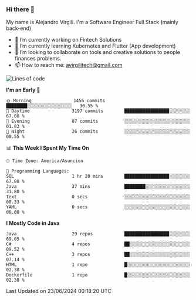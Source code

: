 ### Hi there 👋

My name is Alejandro Virgili. I'm a Software Engineer Full Stack (mainly back-end)


- 🔭 I’m currently working on Fintech Solutions
- 🌱 I’m currently learning Kubernetes and Flutter (App development)
- 👯 I’m looking to collaborate on tools and creative solutions to people finances problems.
- 📫 How to reach me: avirgilitech@gmail.com
  
<!--START_SECTION:waka-->
![Lines of code](https://img.shields.io/badge/From%20Hello%20World%20I%27ve%20Written-541.5%20thousand%20lines%20of%20code-blue)

**I'm an Early 🐤** 

```text
🌞 Morning                1456 commits        ████████░░░░░░░░░░░░░░░░░   30.55 % 
🌆 Daytime                3197 commits        █████████████████░░░░░░░░   67.08 % 
🌃 Evening                87 commits          ░░░░░░░░░░░░░░░░░░░░░░░░░   01.83 % 
🌙 Night                  26 commits          ░░░░░░░░░░░░░░░░░░░░░░░░░   00.55 % 
```


📊 **This Week I Spent My Time On** 

```text
🕑︎ Time Zone: America/Asuncion

💬 Programming Languages: 
SQL                      1 hr 20 mins        █████████████████░░░░░░░░   67.88 % 
Java                     37 mins             ████████░░░░░░░░░░░░░░░░░   31.80 % 
Text                     0 secs              ░░░░░░░░░░░░░░░░░░░░░░░░░   00.33 % 
YAML                     0 secs              ░░░░░░░░░░░░░░░░░░░░░░░░░   00.00 % 
```

**I Mostly Code in Java** 

```text
Java                     29 repos            █████████████████░░░░░░░░   69.05 % 
C#                       4 repos             ██░░░░░░░░░░░░░░░░░░░░░░░   09.52 % 
C++                      3 repos             ██░░░░░░░░░░░░░░░░░░░░░░░   07.14 % 
HTML                     1 repo              █░░░░░░░░░░░░░░░░░░░░░░░░   02.38 % 
Dockerfile               1 repo              █░░░░░░░░░░░░░░░░░░░░░░░░   02.38 % 
```




 Last Updated on 23/06/2024 00:18:20 UTC
<!--END_SECTION:waka-->
